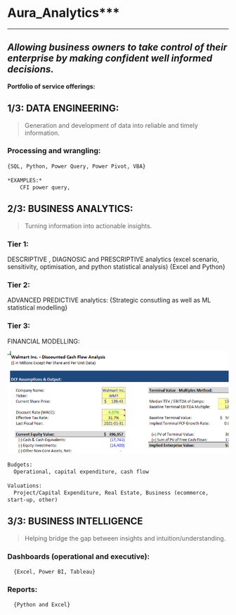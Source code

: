 # Aura_Analytics***

---
 *Allowing business owners to take control of their enterprise by making confident well informed decisions.*
---

**Portfolio of service offerings:**

## 1/3: DATA ENGINEERING:
> Generation and development of data into reliable and timely information.
    
  ### Processing and wrangling:
    {SQL, Python, Power Query, Power Pivot, VBA}
    
    *EXAMPLES:*
        CFI power query, 

## 2/3:  BUSINESS ANALYTICS: 
> Turning information into actionable insights.

 ### Tier 1:
  DESCRIPTIVE , DIAGNOSIC and PRESCRIPTIVE analytics (excel scenario, sensitivity, optimisation, and python statistical analysis)
   {Excel and Python}
 ### Tier 2:
  ADVANCED PREDICTIVE analytics: 
    {Strategic consutling as well as ML statistical modelling} 
 ### Tier 3: 
   FINANCIAL MODELLING:  
  
  ![](/images/Capture.PNG)
  
    Budgets:  
      Operational, capital expenditure, cash flow 
    
    Valuations: 
      Project/Capital Expenditure, Real Estate, Business (ecommerce, start-up, other) 
      
## 3/3: BUSINESS INTELLIGENCE
> Helping bridge the gap between insights and intuition/understanding.

   ### Dashboards (operational and executive):
      {Excel, Power BI, Tableau}
  
   ### Reports:
      {Python and Excel}
      
